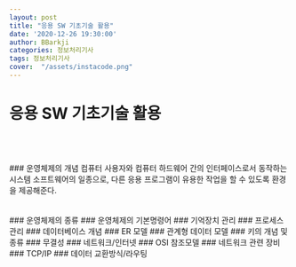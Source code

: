 ```yaml
---
layout: post
title: "응용 SW 기초기술 활용"
date: '2020-12-26 19:30:00'
author: BBarkji
categories: 정보처리기사
tags: 정보처리기사
cover:  "/assets/instacode.png"
---
```




# 응용 SW 기초기술 활용    
<br/>
<br/>
<br/>
### 운영체제의 개념
컴퓨터 사용자와 컴퓨터 하드웨어 간의 인터페이스로서 동작하는 시스템 소프트웨어의 일종으로, 다른 응용 프로그램이 유용한 작업을 할 수 있도록 환경을 제공해준다. 
<br/>
<br/>
<br/>
### 운영체제의 종류
### 운영체제의 기본명령어
### 기억장치 관리
### 프로세스 관리
### 데이터베이스 개념
### ER 모델
### 관계형 데이터 모델
### 키의 개념 및 종류
### 무결성
### 네트워크/인터넷
### OSI 참조모델
### 네트워크 관련 장비
### TCP/IP
### 데이터 교환방식/라우팅
